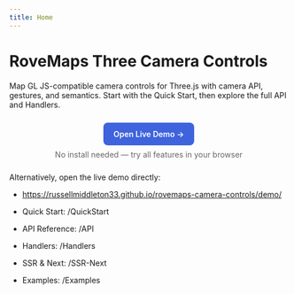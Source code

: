 ```yaml
---
title: Home
---
```


# RoveMaps Three Camera Controls

Map GL JS-compatible camera controls for Three.js with camera API, gestures, and semantics. Start with the Quick Start, then explore the full API and Handlers.

<div style="text-align:center; margin: 24px 0">
  <a href="https://russellmiddleton33.github.io/rovemaps-camera-controls/demo/" style="display:inline-block;padding:12px 18px;background:#3e63dd;color:#fff;border-radius:8px;text-decoration:none;font-weight:600">Open Live Demo →</a>
  <div style="margin-top:8px;color:#666">No install needed — try all features in your browser</div>
  </div>

Alternatively, open the live demo directly:

- https://russellmiddleton33.github.io/rovemaps-camera-controls/demo/

- Quick Start: /QuickStart
- API Reference: /API
- Handlers: /Handlers
- SSR & Next: /SSR-Next
- Examples: /Examples
